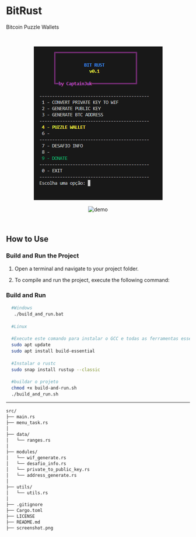# BitRust
Bitcoin Puzzle Wallets

<br/>

<p align="center">
  <img src="screenshot.png" alt="bithunter"/>
</p>

<p align="center">
  <img src="assets/bitrust.gif" alt="demo" width="600"/>
</p>



<br/>

## How to Use

### Build and Run the Project

1. Open a terminal and navigate to your project folder.

2. To compile and run the project, execute the following command:

### Build and Run

```bash
  #Windows
   ./build_and_run.bat

  #Linux

  #Execute este comando para instalar o GCC e todas as ferramentas essenciais de build:
  sudo apt update
  sudo apt install build-essential

  #Instalar o rustc
  sudo snap install rustup --classic

  #buildar o projeto
  chmod +x build-and-run.sh
  ./build_and_run.sh
```

---

```
src/
├── main.rs               
├── menu_task.rs              
│
├── data/                  
│   └── ranges.rs           
│
├── modules/             
│   └── wif_generate.rs
│   └── desafio_info.rs
│   └── private_to_public_key.rs
│   └── address_generate.rs
│
├── utils/
│   └── utils.rs
│
├── .gitignore
├── Cargo.toml
├── LICENSE
├── README.md
├── screenshot.png
```